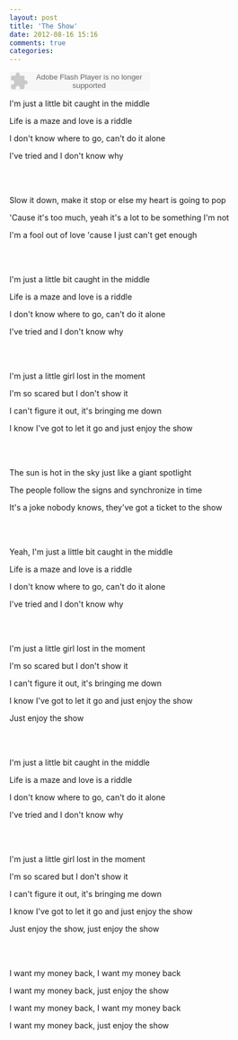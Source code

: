 ```yaml
---
layout: post
title: 'The Show'
date: 2012-08-16 15:16
comments: true
categories: 
---
```

    

<object classid="clsid:d27cdb6e-ae6d-11cf-96b8-444553540000" codebase=" http://fpdownload.macromedia.com/pub/shockwave/cabs/flash/swflash.cab#version=7,0,0,0" width="250" height="34"><param name="allowScriptAccess" value="sameDomain"><param name="movie" value=" http://l.5sing.com/player.swf?songtype=fc&songid=7504394"><param name="quality" value="high"><param name="bgcolor" value="#ffffff"><embed src=" http://l.5sing.com/player.swf?songtype=fc&songid=7504394" quality="high" bgcolor="#ffffff" width="250" height="34" allowScriptAccess="sameDomain" type="application/x-shockwave-flash" pluginspage=" http://www.macromedia.com/go/getflashplayer" /></object>

I'm just a little bit caught in the middle

Life is a maze and love is a riddle

I don't know where to go, can't do it alone

I've tried and I don't know why

<br></br>

Slow it down, make it stop or else my heart is going to pop

'Cause it's too much, yeah it's a lot to be something I'm not

I'm a fool out of love 'cause I just can't get enough

<br></br>

I'm just a little bit caught in the middle

Life is a maze and love is a riddle

I don't know where to go, can't do it alone

I've tried and I don't know why

<br></br>

I'm just a little girl lost in the moment

I'm so scared but I don't show it

I can't figure it out, it's bringing me down

I know I've got to let it go and just enjoy the show

<br></br>

The sun is hot in the sky just like a giant spotlight

The people follow the signs and synchronize in time

It's a joke nobody knows, they've got a ticket to the show

<br></br>

Yeah, I'm just a little bit caught in the middle

Life is a maze and love is a riddle

I don't know where to go, can't do it alone

I've tried and I don't know why

<br></br>

I'm just a little girl lost in the moment

I'm so scared but I don't show it

I can't figure it out, it's bringing me down

I know I've got to let it go and just enjoy the show

Just enjoy the show

<br></br>

I'm just a little bit caught in the middle

Life is a maze and love is a riddle

I don't know where to go, can't do it alone

I've tried and I don't know why

<br></br>

I'm just a little girl lost in the moment

I'm so scared but I don't show it

I can't figure it out, it's bringing me down

I know I've got to let it go and just enjoy the show

Just enjoy the show, just enjoy the show

<br></br>

I want my money back, I want my money back

I want my money back, just enjoy the show

I want my money back, I want my money back

I want my money back, just enjoy the show

